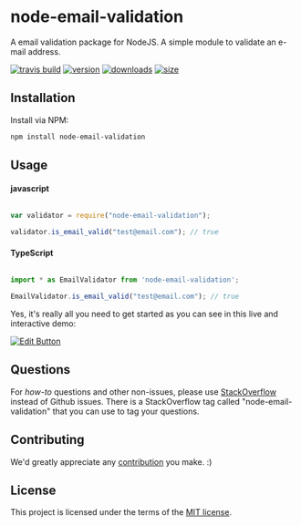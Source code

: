 # node-email-validation
A email validation package for NodeJS. A simple module to validate an e-mail address.

[![travis build](https://img.shields.io/travis/manishsaraan/node-email-validation.svg?style=flat-square)](https://travis-ci.org/manishsaraan/node-email-validation)
[![version](https://img.shields.io/npm/v/node-email-validation.svg?style=flat-square)]((http://npm.im/node-email-validation))
[![downloads](https://img.shields.io/npm/dm/node-email-validation.svg?style=flat-square)](https://npm-stat.com/charts.html?package=node-email-validation&from=2019-08-28)
[![size](https://img.shields.io/spiget/download-size/2?color=green&style=flat-square)](https://img.shields.io/spiget/download-size/2?color=green&style=flat-square)

## Installation
Install via NPM:

```bash
npm install node-email-validation

```

## Usage

#### javascript

```javascript

var validator = require("node-email-validation");

validator.is_email_valid("test@email.com"); // true

```

#### TypeScript

```typescript

import * as EmailValidator from 'node-email-validation';

EmailValidator.is_email_valid("test@email.com"); // true


```

Yes, it's really all you need to get started as you can see in this live and interactive demo:

[![Edit Button](https://codesandbox.io/static/img/play-codesandbox.svg)](https://codesandbox.io/embed/recursing-dubinsky-vszmz)

## Questions

For *how-to* questions and other non-issues,
please use [StackOverflow](https://stackoverflow.com/search?q=node-email-validation) instead of Github issues.
There is a StackOverflow tag called "node-email-validation" that you can use to tag your questions.



## Contributing

We'd greatly appreciate any [contribution](/CONTRIBUTING.md) you make. :)


## License

This project is licensed under the terms of the
[MIT license](/LICENSE).


